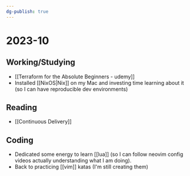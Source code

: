 ```yaml
---
dg-publish: true
---
```

# 2023-10

## Working/Studying

- [[Terraform for the Absolute Beginners - udemy]]
- Installed [[NixOS|Nix]] on my Mac and investing time learning about it (so I can have reproducible dev environments)

## Reading

- [[Continuous Delivery]]

## Coding

- Dedicated some energy to learn [[lua]] (so I can follow neovim config videos actually understanding what I am doing).
- Back to practicing [[vim]] katas (I'm still creating them)
